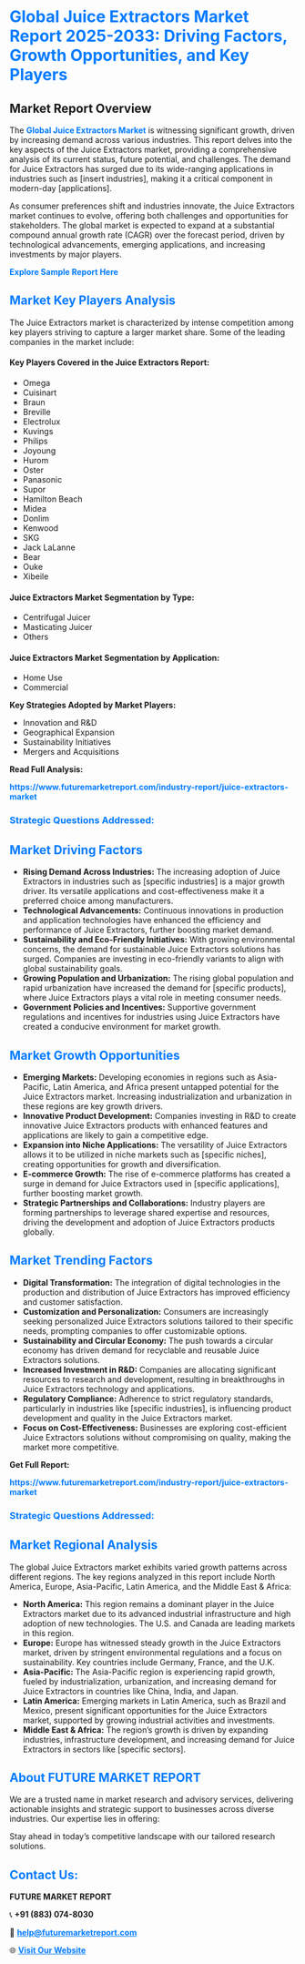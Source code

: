 <h1 style="color: #007BFF;">Global Juice Extractors Market Report 2025-2033: Driving Factors, Growth Opportunities, and Key Players</h1>

<section id="overview">
<h2>Market Report Overview</h2>
<p>The <a href="https://www.futuremarketreport.com/industry-report/juice-extractors-market" style="color: #007BFF; text-decoration: none;"><strong>Global Juice Extractors Market</strong></a> is witnessing significant growth, driven by increasing demand across various industries. This report delves into the key aspects of the Juice Extractors market, providing a comprehensive analysis of its current status, future potential, and challenges. The demand for Juice Extractors has surged due to its wide-ranging applications in industries such as [insert industries], making it a critical component in modern-day [applications].</p>
<p>As consumer preferences shift and industries innovate, the Juice Extractors market continues to evolve, offering both challenges and opportunities for stakeholders. The global market is expected to expand at a substantial compound annual growth rate (CAGR) over the forecast period, driven by technological advancements, emerging applications, and increasing investments by major players.</p>
</section>

<section id="overview">
<p><a href="https://www.futuremarketreport.com/request-sample/reportId=26764" style="color: #007BFF; text-decoration: none;"><strong>Explore Sample Report Here</strong></a></p>
</section>

<section id="key-players">
<h2 style="color: #007BFF;">Market Key Players Analysis</h2>
<p>The Juice Extractors market is characterized by intense competition among key players striving to capture a larger market share. Some of the leading companies in the market include:</p>
<h4>Key Players Covered in the Juice Extractors Report:</h4>
<ul><li>Omega</li><li>Cuisinart</li><li>Braun</li><li>Breville</li><li>Electrolux</li><li>Kuvings</li><li>Philips</li><li>Joyoung</li><li>Hurom</li><li>Oster</li><li>Panasonic</li><li>Supor</li><li>Hamilton Beach</li><li>Midea</li><li>Donlim</li><li>Kenwood</li><li>SKG</li><li>Jack LaLanne</li><li>Bear</li><li>Ouke</li><li>Xibeile</li></ul>
<h4>Juice Extractors Market Segmentation by Type:</h4>
<ul><li>Centrifugal Juicer</li><li>Masticating Juicer</li><li>Others</li></ul>

<h4>Juice Extractors Market Segmentation by Application:</h4>
<ul><li>Home Use</li><li>Commercial</li></ul>
<p><strong>Key Strategies Adopted by Market Players:</strong></p>
<ul>
<li>Innovation and R&D</li>
<li>Geographical Expansion</li>
<li>Sustainability Initiatives</li>
<li>Mergers and Acquisitions</li>
</ul>
</section>

<section>
<p><strong>Read Full Analysis: </strong></p><a href="https://www.futuremarketreport.com/industry-report/juice-extractors-market" style="color: #007BFF; text-decoration: none;"><strong>https://www.futuremarketreport.com/industry-report/juice-extractors-market</strong></a>
<h3 style="color: #007BFF;">Strategic Questions Addressed:</h3>
</section>

<section id="driving-factors">
<h2 style="color: #007BFF;">Market Driving Factors</h2>
<ul>
<li><strong>Rising Demand Across Industries:</strong> The increasing adoption of Juice Extractors in industries such as [specific industries] is a major growth driver. Its versatile applications and cost-effectiveness make it a preferred choice among manufacturers.</li>
<li><strong>Technological Advancements:</strong> Continuous innovations in production and application technologies have enhanced the efficiency and performance of Juice Extractors, further boosting market demand.</li>
<li><strong>Sustainability and Eco-Friendly Initiatives:</strong> With growing environmental concerns, the demand for sustainable Juice Extractors solutions has surged. Companies are investing in eco-friendly variants to align with global sustainability goals.</li>
<li><strong>Growing Population and Urbanization:</strong> The rising global population and rapid urbanization have increased the demand for [specific products], where Juice Extractors plays a vital role in meeting consumer needs.</li>
<li><strong>Government Policies and Incentives:</strong> Supportive government regulations and incentives for industries using Juice Extractors have created a conducive environment for market growth.</li>
</ul>
</section>

<section id="growth-opportunities">
<h2 style="color: #007BFF;">Market Growth Opportunities</h2>
<ul>
<li><strong>Emerging Markets:</strong> Developing economies in regions such as Asia-Pacific, Latin America, and Africa present untapped potential for the Juice Extractors market. Increasing industrialization and urbanization in these regions are key growth drivers.</li>
<li><strong>Innovative Product Development:</strong> Companies investing in R&D to create innovative Juice Extractors products with enhanced features and applications are likely to gain a competitive edge.</li>
<li><strong>Expansion into Niche Applications:</strong> The versatility of Juice Extractors allows it to be utilized in niche markets such as [specific niches], creating opportunities for growth and diversification.</li>
<li><strong>E-commerce Growth:</strong> The rise of e-commerce platforms has created a surge in demand for Juice Extractors used in [specific applications], further boosting market growth.</li>
<li><strong>Strategic Partnerships and Collaborations:</strong> Industry players are forming partnerships to leverage shared expertise and resources, driving the development and adoption of Juice Extractors products globally.</li>
</ul>
</section>

<section id="trending-factors">
<h2 style="color: #007BFF;">Market Trending Factors</h2>
<ul>
<li><strong>Digital Transformation:</strong> The integration of digital technologies in the production and distribution of Juice Extractors has improved efficiency and customer satisfaction.</li>
<li><strong>Customization and Personalization:</strong> Consumers are increasingly seeking personalized Juice Extractors solutions tailored to their specific needs, prompting companies to offer customizable options.</li>
<li><strong>Sustainability and Circular Economy:</strong> The push towards a circular economy has driven demand for recyclable and reusable Juice Extractors solutions.</li>
<li><strong>Increased Investment in R&D:</strong> Companies are allocating significant resources to research and development, resulting in breakthroughs in Juice Extractors technology and applications.</li>
<li><strong>Regulatory Compliance:</strong> Adherence to strict regulatory standards, particularly in industries like [specific industries], is influencing product development and quality in the Juice Extractors market.</li>
<li><strong>Focus on Cost-Effectiveness:</strong> Businesses are exploring cost-efficient Juice Extractors solutions without compromising on quality, making the market more competitive.</li>
</ul>
</section>

<section>
<p><strong>Get Full Report: </strong></p><a href="https://www.futuremarketreport.com/industry-report/juice-extractors-market" style="color: #007BFF; text-decoration: none;"><strong>https://www.futuremarketreport.com/industry-report/juice-extractors-market</strong></a>
<h3 style="color: #007BFF;">Strategic Questions Addressed:</h3>
</section>


<section id="regional-analysis">
<h2 style="color: #007BFF;">Market Regional Analysis</h2>
<p>The global Juice Extractors market exhibits varied growth patterns across different regions. The key regions analyzed in this report include North America, Europe, Asia-Pacific, Latin America, and the Middle East & Africa:</p>
<ul>
<li><strong>North America:</strong> This region remains a dominant player in the Juice Extractors market due to its advanced industrial infrastructure and high adoption of new technologies. The U.S. and Canada are leading markets in this region.</li>
<li><strong>Europe:</strong> Europe has witnessed steady growth in the Juice Extractors market, driven by stringent environmental regulations and a focus on sustainability. Key countries include Germany, France, and the U.K.</li>
<li><strong>Asia-Pacific:</strong> The Asia-Pacific region is experiencing rapid growth, fueled by industrialization, urbanization, and increasing demand for Juice Extractors in countries like China, India, and Japan.</li>
<li><strong>Latin America:</strong> Emerging markets in Latin America, such as Brazil and Mexico, present significant opportunities for the Juice Extractors market, supported by growing industrial activities and investments.</li>
<li><strong>Middle East & Africa:</strong> The region’s growth is driven by expanding industries, infrastructure development, and increasing demand for Juice Extractors in sectors like [specific sectors].</li>
</ul>
</section>

<footer>
<h2 style="color: #007BFF;">About FUTURE MARKET REPORT</h2>
<p>We are a trusted name in market research and advisory services, delivering actionable insights and strategic support to businesses across diverse industries. Our expertise lies in offering:</p>

<p>Stay ahead in today’s competitive landscape with our tailored research solutions.</p>

<h2 style="color: #007BFF;">Contact Us:</h2>
<p><strong>FUTURE MARKET REPORT</strong></p>
<p>📞 <strong>+91 (883) 074-8030</strong></p>
<p>📧 <strong><a href="mailto:help@futuremarketreport.com" style="color: #007BFF;">help@futuremarketreport.com</a></strong></p>
<p>🌐 <strong><a href="https://www.futuremarketreport.com/" style="color: #007BFF;">Visit Our Website</a></strong></p>
</footer>